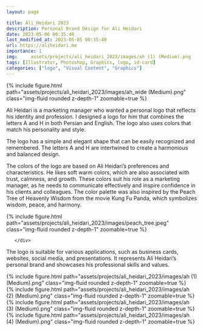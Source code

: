 ```yaml
---
layout: page

title: Ali Heidari 2023
description: Personal Brand Design for Ali Heidari
date: 2023-05-06 00:35:40 
last_modified_at: 2023-05-05 00:35:40 
url: https://aliheidari.me
importance: 1
img:     assets/projects/ali_heidari_2023/images/ah (1) (Medium).png
tags: [Illustrator, Photoshop, Graphics, logo, id-card]
categories: ["logo", "Visual Content", "Graphics"]
---
```


<div class="row mt-3 align-items-center">
    <div class="col-sm-12 offset-md-12 align-self-center  mt-12 mt-md-12">
         {% include figure.html path="assets/projects/ali_heidari_2023/images/ah_wide (Medium).png" class="img-fluid rounded z-depth-1" zoomable=true %}
    </div>
</div>

Ali Heidari is a marketing manager who wanted a personal logo that reflects his identity and profession. I designed a logo for him that combines the letters A and H in both Persian and English. The logo also uses colors that match his personality and style.

The logo has a simple and elegant shape that can be easily recognized and remembered. The letters A and H are intertwined to create a harmonious and balanced design.

The colors of the logo are based on Ali Heidari’s preferences and characteristics. He likes soft warm colors, which are also associated with trust, calmness, and growth. These colors suit his role as a marketing manager, as he needs to communicate effectively and inspire confidence in his clients and colleagues.
The color palette was also inspired by the Peach Tree of Heavenly Wisdom from the movie Kung Fu Panda, which symbolizes wisdom, peace, and harmony.

<div class="row mt-3">
    <div class="col-sm mt-3 mt-md-0">
        {% include figure.html path="assets/projects/ali_heidari_2023/images/peach_tree.jpeg" class="img-fluid rounded z-depth-1" zoomable=true %}
    </div>

       </div>

The logo is suitable for various applications, such as business cards, websites, social media, and presentations. It represents Ali Heidari’s personal brand and showcases his professional skills and values.
<div class="row mt-3">
    <div class="col-sm mt-3 mt-md-0">
        {% include figure.html path="assets/projects/ali_heidari_2023/images/ah (1) (Medium).png" class="img-fluid rounded z-depth-1" zoomable=true %}
    </div>
    <div class="col-sm mt-3 mt-md-0">
        {% include figure.html path="assets/projects/ali_heidari_2023/images/ah (2) (Medium).png" class="img-fluid rounded z-depth-1" zoomable=true %}
    </div>
    

</div>

<div class="row mt-3">
    <div class="col-sm mt-3 mt-md-0">
        {% include figure.html path="assets/projects/ali_heidari_2023/images/ah (3) (Medium).png" class="img-fluid rounded z-depth-1" zoomable=true %}
    </div>
    <div class="col-sm mt-3 mt-md-0">
        {% include figure.html path="assets/projects/ali_heidari_2023/images/ah (4) (Medium).png" class="img-fluid rounded z-depth-1" zoomable=true %}
    </div>
    

</div>
